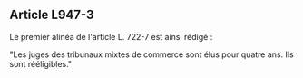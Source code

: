Article L947-3
----
Le premier alinéa de l'article L. 722-7 est ainsi rédigé :

"Les juges des tribunaux mixtes de commerce sont élus pour quatre ans. Ils sont
rééligibles."
